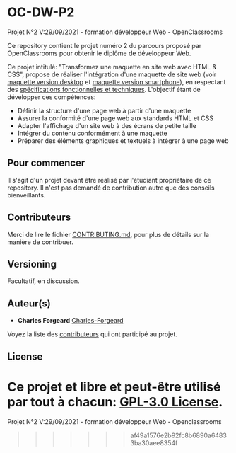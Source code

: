 # OC-DW-P2

Projet N°2 V:29/09/2021 - formation développeur Web - OpenClassrooms

Ce repository contient le projet numéro 2 du parcours proposé par OpenClassrooms pour obtenir le diplôme de développeur Web.

Ce projet intitulé: "Transformez une maquette en site web avec HTML & CSS", propose de réaliser l'intégration d'une maquette de site web (voir [maquette version desktop](https://github.com/Charles-Forgeard/OC-DW-P2/blob/master/Desktop.png) et [maquette version smartphone](https://github.com/Charles-Forgeard/OC-DW-P2/blob/master/iPhone8.png)), en respectant des [spécifications fonctionnelles et techniques](https://github.com/Charles-Forgeard/OC-DW-P2/blob/master/Specifications+techniques+et+fonctionnelles.pdf
).
L'objectif étant de développer ces compétences:
- Définir la structure d'une page web à partir d'une maquette
- Assurer la conformité d'une page web aux standards HTML et CSS
- Adapter l'affichage d'un site web à des écrans de petite taille
- Intégrer du contenu conformément à une maquette
- Préparer des éléments graphiques et textuels à intégrer à une page web

## Pour commencer

Il s'agit d'un projet devant être réalisé par l'étudiant propriétaire de ce repository. 
Il n'est pas demandé de contribution autre que des conseils bienveillants.

## Contributeurs

Merci de lire le fichier [CONTRIBUTING.md](https://github.com/Charles-Forgeard/OC-DW-P2/blob/master/CONTRIBUTING.md), pour plus de détails sur la manière de contribuer.

## Versioning

Facultatif, en discussion. 

## Auteur(s)

- **Charles Forgeard** [Charles-Forgeard](https://github.com/Charles-Forgeard)

Voyez la liste des [contributeurs](https://github.com/Charles-Forgeard/OC-DW-P2/blob/master/thanksToContributors.md) qui ont participé au projet.

## License

Ce projet et libre et peut-être utilisé par tout à chacun: [GPL-3.0 License](https://github.com/Charles-Forgeard/OC-DW-P2/blob/master/LICENSE).
=======
Projet N°2 V:29/09/2021 - formation développeur Web - Openclassrooms
>>>>>>> af49a1576e2b92fc8b6890a64833ba30aee8354f
